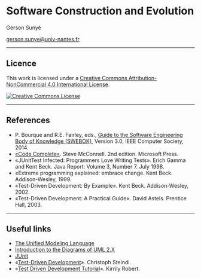 
# Software Construction and Evolution

Gerson Sunyé

gerson.sunye@univ-nantes.fr



----
## Licence

This work is licensed under a [Creative Commons Attribution-NonCommercial 4.0 International License](http://creativecommons.org/licenses/by-nc/4.0/).

[![Creative Commons License](https://i.creativecommons.org/l/by-nc/4.0/88x31.png)](http://creativecommons.org/licenses/by-nc/4.0/)

----
## References

- P. Bourque and R.E. Fairley, eds., [Guide to the Software Engineering Body of Knowledge (SWEBOK)](https://www.swebok.org), Version 3.0, IEEE Computer Society, 2014.
- [«Code Complete»](https://www.microsoftpressstore.com/store/code-complete-9780735619678). Steve McConnell. 2nd edition. Microsoft Press.
- «JUnitTest Infected: Programmers Love Writing Tests». Erich Gamma and Kent Beck. Java Report: Volume 3, Number 7. July 1998.
- «Extreme programming explained: embrace change. Kent Beck. Addison-Wesley, 1999.
- «Test-Driven Development: By Example». Kent Beck. Addison-Wesley, 2002. 
- «Test-Driven Development: A Practical Guide». David Astels. Prentice Hall, 2003. 

----

## Useful links

- [The Unified Modeling Language](https://www.uml-diagrams.org)
- [Introduction to the Diagrams of UML 2.X](http://www.agilemodeling.com/essays/umlDiagrams.htm)
- [JUnit](https://junit.org)
- «[Test-Driven Development](http://www.agilealliance.org/system/article/file/1423/file.pdf)». Christoph Steindl.
- «[Test Driven Development Tutorial](http://www.slideshare.net/Skud/test-driven-development-tutorial)». Kirrily Robert. 
